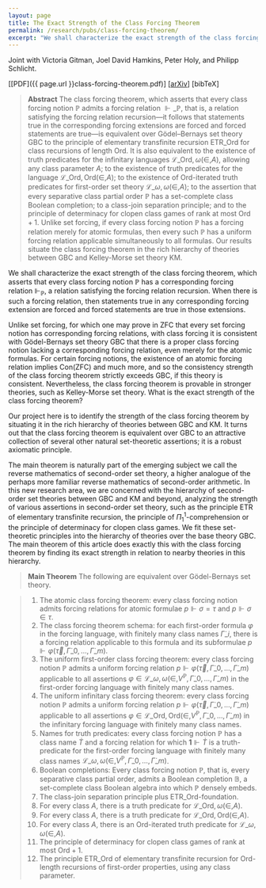 ```yaml
---
layout: page
title: The Exact Strength of the Class Forcing Theorem
permalink: /research/pubs/class-forcing-theorem/
excerpt: "We shall characterize the exact strength of the class forcing theorem..."
---
```


Joint with Victoria Gitman, Joel David Hamkins, Peter Holy, and Philipp Schlicht.

[[PDF]({{ page.url }}class-forcing-theorem.pdf)] [[arXiv](https://arxiv.org/abs/1707.03700)] [bibTeX]

> **Abstract** The class forcing theorem, which asserts that every class forcing notion $\mathbb P$ admits a forcing relation $\Vdash\_{\mathbb P}$, that is, a relation satisfying the forcing relation recursion—it follows that statements true in the corresponding forcing extensions are forced and forced statements are true—is equivalent over Gödel–Bernays set theory $\mathsf{GBC}$ to the principle of elementary transfinite recursion $\mathsf{ETR}\_{\mathrm{Ord}}$ for class recursions of length $\mathrm{Ord}$. It is also equivalent to the existence of truth predicates for the infinitary languages $\mathcal{L}\_{\mathrm{Ord},\omega}(\in,A)$, allowing any class parameter $A$; to the existence of truth predicates for the language $\mathcal{L}\_{\mathrm{Ord},\mathrm{Ord}}(\in,A)$; to the existence of $\mathrm{Ord}$-iterated truth predicates for first-order set theory $\mathcal{L}\_{\omega,\omega}(\in,A)$; to the assertion that every separative class partial order $\mathbb P$ has a set-complete class Boolean completion; to a class-join separation principle; and to the principle of determinacy for clopen class games of rank at most $\mathrm{Ord}+1$. Unlike set forcing, if every class forcing notion $\mathbb P$ has a forcing relation merely for atomic formulas, then every such $\mathbb P$ has a uniform forcing relation applicable simultaneously to all formulas. Our results situate the class forcing theorem in the rich hierarchy of theories between $\mathsf{GBC}$ and Kelley-Morse set theory $\mathsf{KM}$.

We shall characterize the exact strength of the class forcing theorem, which asserts that every class forcing notion $\mathbb{P}$ has a corresponding forcing relation $\Vdash_\mathbb{P}$, a relation satisfying the forcing relation recursion. When there is such a forcing relation, then statements true in any corresponding forcing extension are forced and forced statements are true in those extensions.

Unlike set forcing, for which one may prove in $\mathsf{ZFC}$ that every set forcing notion has corresponding forcing relations, with class forcing it is consistent with Gödel-Bernays set theory $\mathsf{GBC}$ that there is a proper class forcing notion lacking a corresponding forcing relation, even merely for the atomic formulas. For certain forcing notions, the existence of an atomic forcing relation implies $\mathrm{Con}(\mathsf{ZFC})$ and much more, and so the consistency strength of the class forcing theorem strictly exceeds $\mathsf{GBC}$, if this theory is consistent. Nevertheless, the class forcing theorem is provable in stronger theories, such as Kelley-Morse set theory. What is the exact strength of the class forcing theorem?

Our project here is to identify the strength of the class forcing theorem by situating it in the rich hierarchy of theories between $\mathsf{GBC}$ and $\mathsf{KM}$. It turns out that the class forcing theorem is equivalent over $\mathsf{GBC}$ to an attractive collection of several other natural set-theoretic assertions; it is a robust axiomatic principle.

The main theorem is naturally part of the emerging subject we call the reverse mathematics of second-order set theory, a higher analogue of the perhaps more familiar reverse mathematics of second-order arithmetic. In this new research area, we are concerned with the hierarchy of second-order set theories between $\mathsf{GBC}$ and $\mathsf{KM}$ and beyond, analyzing the strength of various assertions in second-order set theory, such as the principle $\mathsf{ETR}$ of elementary transfinite recursion, the principle of $\Pi^1_1$-comprehension or the principle of determinacy for clopen class games. We fit these set-theoretic principles into the hierarchy of theories over the base theory $\mathsf{GBC}$. The main theorem of this article does exactly this with the class forcing theorem by finding its exact strength in relation to nearby theories in this hierarchy.

> **Main Theorem** The following are equivalent over Gödel-Bernays set theory.

> 1. The atomic class forcing theorem: every class forcing notion admits forcing relations for atomic formulae $p\Vdash\sigma=\tau$ and $p\Vdash\sigma\in\tau.$
> 2. The class forcing theorem schema: for each first-order formula $\varphi$ in the forcing language, with finitely many class names $\dot \Gamma\_i$, there is a forcing relation applicable to this formula and its subformulae $p\Vdash\varphi(\vec \tau,\dot\Gamma\_0,\ldots,\dot\Gamma\_m).$
> 3. The uniform first-order class forcing theorem: every class forcing notion $\mathbb{P}$ admits a uniform forcing relation $p\Vdash\varphi(\vec \tau,\dot\Gamma\_0,\ldots,\dot\Gamma\_m)$ applicable to all assertions $\varphi\in\mathcal{L}\_{\omega,\omega}(\in,V^\mathbb{P},\dot\Gamma\_0,\ldots,\dot\Gamma\_m)$ in the first-order forcing language with finitely many class names.
> 4. The uniform infinitary class forcing theorem: every class forcing notion $\mathbb{P}$ admits a uniform forcing relation $p\Vdash\varphi(\vec \tau,\dot\Gamma\_0,\ldots,\dot\Gamma\_m)$ applicable to all assertions $\varphi\in\mathcal{L}\_{\mathrm{Ord},\mathrm{Ord}}(\in,V^\mathbb{P},\dot\Gamma\_0,\ldots,\dot\Gamma\_m)$ in the infinitary forcing language with finitely many class names.
> 5. Names for truth predicates: every class forcing notion $\mathbb{P}$ has a class name $\dot T$ and a forcing relation for which $\mathbf{1}\Vdash\dot T$ is a truth-predicate for the first-order forcing language with finitely many class names $\mathcal{L}\_{\omega,\omega}(\in,V^\mathbb{P},\dot\Gamma\_0,\ldots,\dot\Gamma\_m)$.
> 6. Boolean completions: Every class forcing notion $\mathbb{P}$, that is, every separative class partial order, admits a Boolean completion $\mathbb B$, a set-complete class Boolean algebra into which $\mathbb{P}$ densely embeds.
> 7. The class-join separation principle plus $\mathsf{ETR}\_{\mathrm{Ord}}$-foundation.
> 8. For every class $A$, there is a truth predicate for $\mathcal{L}\_{\mathrm{Ord},\omega}(\in,A)$.
> 9. For every class $A$, there is a truth predicate for $\mathcal{L}\_{\mathrm{Ord},\mathrm{Ord}}(\in,A)$.
> 10. For every class $A$, there is an $\mathrm{Ord}$-iterated truth predicate for $\mathcal{L}\_{\omega,\omega}(\in,A)$.
> 11. The principle of determinacy for clopen class games of rank at most $\mathrm{Ord}+1$.
> 12. The principle $\mathsf{ETR}\_{\mathrm{Ord}}$ of elementary transfinite recursion for $\mathrm{Ord}$-length recursions of first-order properties, using any class parameter.
